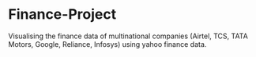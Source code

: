 # Finance-Project
Visualising the finance data of multinational companies (Airtel, TCS, TATA Motors, Google, Reliance, Infosys) using yahoo finance data.
